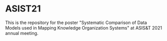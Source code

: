 # ASIST21
This is the repository for the poster "Systematic Comparison of Data Models used in Mapping Knowledge Organization Systems" at ASIS&amp;T 2021 annual meeting.
